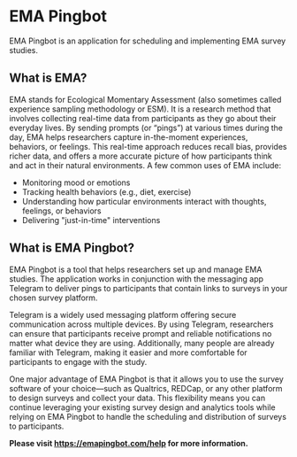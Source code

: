 # EMA Pingbot

EMA Pingbot is an application for scheduling and implementing EMA survey studies. 

## What is EMA? 
EMA stands for Ecological Momentary Assessment (also sometimes called experience sampling methodology or ESM). It is a research method that involves collecting real-time data from participants as they go about their everyday lives. By sending prompts (or “pings”) at various times during the day, EMA helps researchers capture in-the-moment experiences, behaviors, or feelings. This real-time approach reduces recall bias, provides richer data, and offers a more accurate picture of how participants think and act in their natural environments. A few common uses of EMA include:

 - Monitoring mood or emotions
 - Tracking health behaviors (e.g., diet, exercise)
 - Understanding how particular environments interact with thoughts, feelings, or behaviors
 - Delivering "just-in-time" interventions

 ## What is EMA Pingbot?
 
 EMA Pingbot is a tool that helps researchers set up and manage EMA studies. The application works in conjunction with the messaging app Telegram to deliver pings to participants that contain links to surveys in your chosen survey platform.

Telegram is a widely used messaging platform offering secure communication across multiple devices. By using Telegram, researchers can ensure that participants receive prompt and reliable notifications no matter what device they are using. Additionally, many people are already familiar with Telegram, making it easier and more comfortable for participants to engage with the study.

One major advantage of EMA Pingbot is that it allows you to use the survey software of your choice—such as Qualtrics, REDCap, or any other platform to design surveys and collect your data. This flexibility means you can continue leveraging your existing survey design and analytics tools while relying on EMA Pingbot to handle the scheduling and distribution of surveys to participants.

<strong>Please visit https://emapingbot.com/help for more information.</strong>